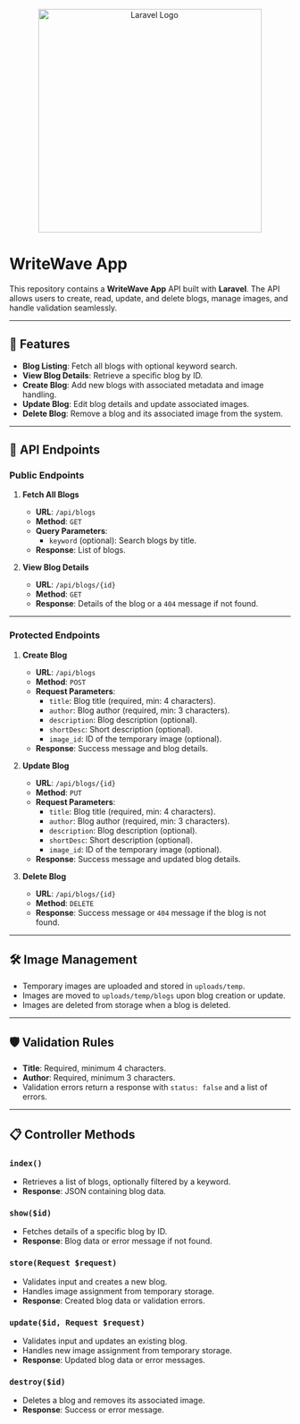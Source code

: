 <p align="center"><a href="https://laravel.com" target="_blank"><img src="https://raw.githubusercontent.com/laravel/art/master/logo-lockup/5%20SVG/2%20CMYK/1%20Full%20Color/laravel-logolockup-cmyk-red.svg" width="400" alt="Laravel Logo"></a></p>


# WriteWave App

This repository contains a **WriteWave App** API built with **Laravel**. The API allows users to create, read, update, and delete blogs, manage images, and handle validation seamlessly.

---

## 🚀 Features

- **Blog Listing**: Fetch all blogs with optional keyword search.
- **View Blog Details**: Retrieve a specific blog by ID.
- **Create Blog**: Add new blogs with associated metadata and image handling.
- **Update Blog**: Edit blog details and update associated images.
- **Delete Blog**: Remove a blog and its associated image from the system.

---

## 📂 API Endpoints

### Public Endpoints

1. **Fetch All Blogs**
   - **URL**: `/api/blogs`
   - **Method**: `GET`
   - **Query Parameters**:
     - `keyword` (optional): Search blogs by title.
   - **Response**: List of blogs.

2. **View Blog Details**
   - **URL**: `/api/blogs/{id}`
   - **Method**: `GET`
   - **Response**: Details of the blog or a `404` message if not found.

---

### Protected Endpoints

1. **Create Blog**
   - **URL**: `/api/blogs`
   - **Method**: `POST`
   - **Request Parameters**:
     - `title`: Blog title (required, min: 4 characters).
     - `author`: Blog author (required, min: 3 characters).
     - `description`: Blog description (optional).
     - `shortDesc`: Short description (optional).
     - `image_id`: ID of the temporary image (optional).
   - **Response**: Success message and blog details.

2. **Update Blog**
   - **URL**: `/api/blogs/{id}`
   - **Method**: `PUT`
   - **Request Parameters**:
     - `title`: Blog title (required, min: 4 characters).
     - `author`: Blog author (required, min: 3 characters).
     - `description`: Blog description (optional).
     - `shortDesc`: Short description (optional).
     - `image_id`: ID of the temporary image (optional).
   - **Response**: Success message and updated blog details.

3. **Delete Blog**
   - **URL**: `/api/blogs/{id}`
   - **Method**: `DELETE`
   - **Response**: Success message or `404` message if the blog is not found.

---

## 🛠 Image Management

- Temporary images are uploaded and stored in `uploads/temp`.
- Images are moved to `uploads/temp/blogs` upon blog creation or update.
- Images are deleted from storage when a blog is deleted.

---

## 🛡 Validation Rules

- **Title**: Required, minimum 4 characters.
- **Author**: Required, minimum 3 characters.
- Validation errors return a response with `status: false` and a list of errors.

---

## 📋 Controller Methods

### `index()`
- Retrieves a list of blogs, optionally filtered by a keyword.
- **Response**: JSON containing blog data.

### `show($id)`
- Fetches details of a specific blog by ID.
- **Response**: Blog data or error message if not found.

### `store(Request $request)`
- Validates input and creates a new blog.
- Handles image assignment from temporary storage.
- **Response**: Created blog data or validation errors.

### `update($id, Request $request)`
- Validates input and updates an existing blog.
- Handles new image assignment from temporary storage.
- **Response**: Updated blog data or error messages.

### `destroy($id)`
- Deletes a blog and removes its associated image.
- **Response**: Success or error message.
